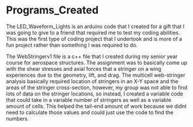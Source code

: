 # Programs_Created

The LED_Waveform_Lights is an arduino code that I created for a gift that I was going to give to a friend that 
required me to test my coding abilities. This was the first type of coding project that I undertook and is more of a fun
project rather than something I was required to do.


The WebStringerv1 file is a c++ file that I created during my senior year course for aerospace structures. The assignment was
to basically come up with the shear stresses and axial forces that a stringer on a wing experiences due to the geometry, lift, 
and drag. The multicell web-stringer analysis basically required location of stringers in an X-Y space and the areas of the stringer
cross-section, however, my group was not able to find lots of data on the stringer locations, so instead, I created a variable code
that could take in a variable number of stringers as well as a variable amount of cells. This helped the tail-end amount of work
because we didnt need to calculate those values and could just use the code to find the numbers. 
